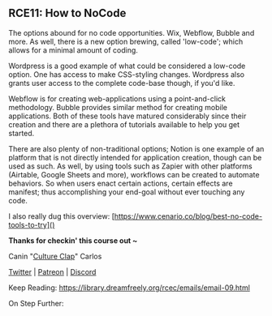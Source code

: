 ## RCE11: How to NoCode

The options abound for no code opportunities. Wix, Webflow, Bubble and more. As well, there is a new option brewing, called 'low-code'; which allows for a minimal amount of coding. 

Wordpress is a good example of what could be considered a low-code option. One has access to make CSS-styling changes. Wordpress also grants user access to the complete code-base though, if you'd like.

Webflow is for creating web-applications using a point-and-click methodology. Bubble provides similar method for creating mobile applications. Both of these tools have matured considerably since their creation and there are a plethora of tutorials available to help you get started.

There are also plenty of non-traditional options; Notion is one example of an platform that is not directly intended for application creation, though can be used as such. As well, by using tools such as Zapier with other platforms (Airtable, Google Sheets and more), workflows can be created to automate behaviors. So when users enact certain actions, certain effects are manifest; thus accomplishing your end-goal without ever touching any code.

I also really dug this overview: [https://www.cenario.co/blog/best-no-code-tools-to-try]()

**Thanks for checkin' this course out ~**

Canin "[Culture Clap](//ghost.cultureclap.com)" Carlos

[Twitter](//twitter.com/CultureClap) | [Patreon](//patreon.com/CultureClap) | [Discord](https://discord.gg/bwMRRbs "https://discord.gg/bwMRRbs")

Keep Reading: https://library.dreamfreely.org/rcec/emails/email-09.html

On Step Further: 